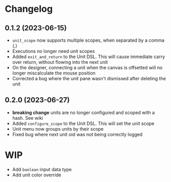 # Changelog
## **0.1.2** (2023-06-15)
- `unit_scope` now supports multiple scopes, when separated by a comma (,)
- Executions no longer need unit scopes
- Added `exit_and_return` to the Unit DSL. This will cause immediate carry over return, without flowing into the next unit
- On the designer, connecting a unit when the canvas is offsetted will no longer miscalculate the mouse position
- Corrected a bug where the unit pane wasn't dismissed after deleting the unit

## **0.2.0** (2023-06-27)
- **breaking change** units are no longer configured and scoped with a hash. See wiki
- Added `configure_scope` to the Unit DSL. This will set the unit scope
- Unit menu now groups units by their scope
- Fixed bug where next unit oid was not being correctly logged

# WIP
- Add `boolean` input data type
- Add unit color override